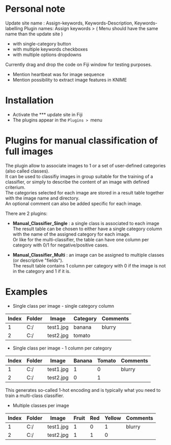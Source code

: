 # Personal note
Update site name : Assign-keywords, Keywords-Description, Keywords-labelling
Plugin names: Assign keywords > ( Menu should have the same name than the update site )
- with single-category button
- with multiple keywords checkboxes
- with multiple options dropdowns

Currently drag and drop the code on Fiji window for testing purposes.
- Mention heartbeat was for image sequence
- Mention possibility to extract image features in KNIME

# Installation
- Activate the *** update site in Fiji
- The plugins appear in the `Plugins > `menu

# Plugins for manual classification of full images
The plugin allow to associate images to 1 or a set of user-defined categories (also called classes).  
It can be used to classifiy images in group suitable for the training of a classifier, or simply to describe the content of an image with defined criterium.  
The categories selected for each image are stored in a result table together with the image name and directory.  
An optional comment can also be added specific for each image.

There are 2 plugins: 
- __Manual_Classifier_Single__ : a single class is associated to each image  
The result table can be chosen to either have a single category column with the name of the assigned category for each image.  
Or like for the multi-classifier, the table can have one column per category with 0/1 for negative/positive cases.

- __Manual_Classifier_Multi__  : an image can be assigned to multiple classes (or descriptive "fields").  
The result table contains 1 column per category with 0 if the image is not in the category and 1 if it is.

# Examples

- Single class per image - single category column

| Index | Folder | Image     | Category | Comments |
|-------|--------|-----------|----------|----------|
| 1     | C:/    | test1.jpg | banana   | blurry   |
| 2     | C:/    | test2.jpg | tomato   |          |

- Single class per image - 1 column per category

| Index | Folder | Image     | Banana | Tomato | Comments |
|-------|--------|-----------|--------|--------|----------|
| 1     | C:/    | test1.jpg | 1      | 0      | blurry   |
| 2     | C:/    | test2.jpg | 0      | 1      |          |

This generates so-called 1-hot encoding and is typically what you need to train a multi-class classifier.  

- Multiple classes per image

| Index | Folder | Image     | Fruit | Red | Yellow | Comments |
|-------|--------|-----------|-------|-----|--------|----------|
| 1     | C:/    | test1.jpg | 1     | 0   | 1      | blurry   |
| 2     | C:/    | test2.jpg | 1     | 1   | 0      |          |
